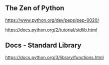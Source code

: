 The Zen of Python
---
https://www.python.org/dev/peps/pep-0020/

https://docs.python.org/2/tutorial/stdlib.html

Docs - Standard Library
---
https://docs.python.org/3/library/functions.html
